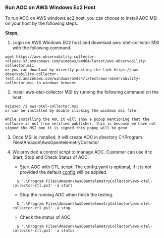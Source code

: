 ### Run AOC on AWS Windows Ec2 Host

To run AOC on AWS windows ec2 host, you can choose to install AOC MSI on your host by the following steps.

**Steps,**
1. Login on AWS Windows EC2 host and download aws-otel-collector MSI with the following command.
```
wget https://aws-observability-collector-release.s3.amazonaws.com/windows/amd64/latest/aws-observability-collector.msi
or you can download by directly pasting the link https://aws-observability-collector-test.s3.amazonaws.com/windows/amd64/latest/aws-observability-collector.msi in windows browser 
```
2. Install aws-otel-collector MSI by running the following command on the host
```
msiexec /i aws-otel-collector.msi
or can be installed by double clicking the windows msi file.
```
`While Installing the AOC it will show a popup mentioning that the software is not from verified publisher, this is because we have not signed the MSI one it is signed this popup will be gone`

3. Once MSI is installed, it will create AOC in directory C:\Program Files\Amazon\AwsOpentelemetryCollector

4. We provided a control script to manage AOC. Customer can use it to Start, Stop and Check Status of AOC.
    * Start AOC with CTL script. The config.yaml is optional, if it is not provided the default [config](../../config.yaml) will be applied.
    ```
      & '.\Program Files\Amazon\AwsOpentelemetryCollector\aws-otel-collector-ctl.ps1' -a start 
    ```
    * Stop the running AOC when finish the testing.
    ```
      & '.\Program Files\Amazon\AwsOpentelemetryCollector\aws-otel-collector-ctl.ps1' -a stop 

    ```
    * Check the status of AOC
    ```
      & '.\Program Files\Amazon\AwsOpentelemetryCollector\aws-otel-collector-ctl.ps1' -a status 
    ```
